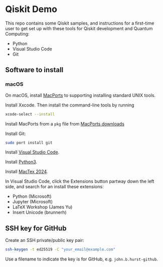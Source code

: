 # Qiskit Demo

This repo contains some Qiskit samples, and instructions for a first-time user to get set up with these tools for Qiskit development and Quantum Computing:

* Python
* Visual Studio Code
* Git

## Software to install

### macOS

On macOS, install [MacPorts](https://www.macports.org/) to supporting installing standard UNIX tools.

Install Xxcode. Then install the command-line tools by running

``` bash
xcode-select --install
```

Install MacPorts from a `pkg` file from [MacPorts downloads](https://github.com/macports/macports-base/releases/tag/v2.10.5)

Install Git:

``` bash
sudo port install git
```

Install [Visual Studio Code](https://code.visualstudio.com/download).

Install [Python3](https://www.python.org/downloads/macos/).

Install [MacTex 2024](https://www.tug.org/mactex/mactex-download.html).

In Visual Studio Code, click the Extensions button partway down the left side, and search for an install these extensions:

* Python (Microsoft)
* Jupyter (Microsoft)
* LaTeX Workshop (James Yu)
* Insert Unicode (brunnerh)

## SSH key for GitHub

Create an SSH private/public key pair:

``` bash
ssh-keygen -t ed25519 -C "your_email@example.com"
```

Use a filename to indicate the key is for GitHub, e.g. `john.b.hurst-github`.

